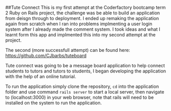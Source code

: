 ##Tute Connect
This is my first attempt at the Coderfactory bootcamp term 2 Ruby on Rails project, the challenge was be able to build an application from deisgn through to deployment. I ended up remaking the application again from scratch when I ran into problems implmenting a user login system after I already made the comment system. I took ideas and what I learnt form this app and implmented this into my second attempt at the project.

The second (more successfull attempt) can be found here:
https://github.com/CJbarbs/tuteboard

Tute connect was going to be a message board application to help connect students to tutors and tutors to students, I began developing the application with the help of an online tutorial. 

To run the application simply clone the repository, `cd` into the application folder and use command `rails server` to start a local server, then navigate to (localhost:3000) in your web browser, note that rails will need to be installed on the system to run the application.


